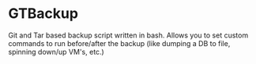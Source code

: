 # GTBackup
Git and Tar based backup script written in bash. Allows you to set custom commands to run before/after the backup (like dumping a DB to file, spinning down/up VM's, etc.)
